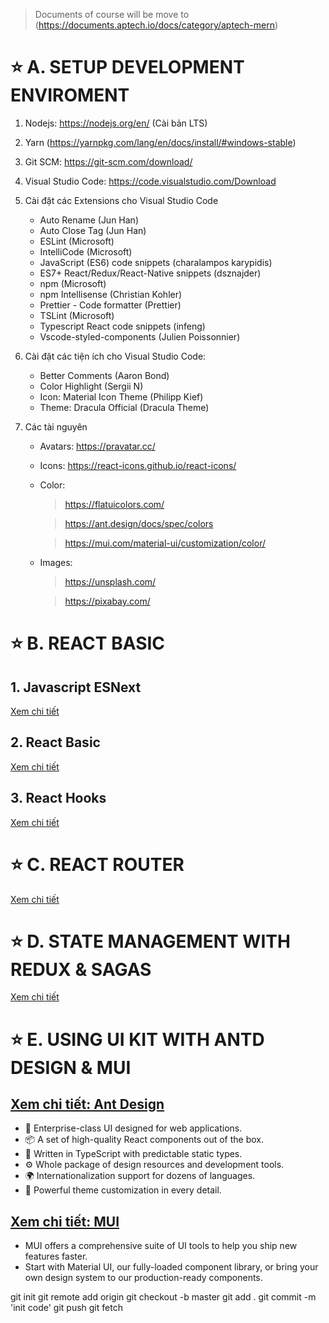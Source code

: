 > Documents of course will be move to (https://documents.aptech.io/docs/category/aptech-mern)

# ⭐ A. SETUP DEVELOPMENT ENVIROMENT

1. Nodejs: https://nodejs.org/en/ (Cài bản LTS)
2. Yarn (https://yarnpkg.com/lang/en/docs/install/#windows-stable)
3. Git SCM: https://git-scm.com/download/
4. Visual Studio Code: https://code.visualstudio.com/Download
5. Cài đặt các Extensions cho Visual Studio Code
   - Auto Rename (Jun Han)
   - Auto Close Tag (Jun Han)
   - ESLint (Microsoft)
   - IntelliCode (Microsoft)
   - JavaScript (ES6) code snippets (charalampos karypidis)
   - ES7+ React/Redux/React-Native snippets (dsznajder)
   - npm (Microsoft)
   - npm Intellisense (Christian Kohler)
   - Prettier - Code formatter (Prettier)
   - TSLint (Microsoft)
   - Typescript React code snippets (infeng)
   - Vscode-styled-components (Julien Poissonnier)
6. Cài đặt các tiện ích cho Visual Studio Code:

   - Better Comments (Aaron Bond)
   - Color Highlight (Sergii N)
   - Icon: Material Icon Theme (Philipp Kief)
   - Theme: Dracula Official (Dracula Theme)

7. Các tài nguyên

   - Avatars: https://pravatar.cc/
   - Icons: https://react-icons.github.io/react-icons/
   - Color:

     > https://flatuicolors.com/

     > https://ant.design/docs/spec/colors

     > https://mui.com/material-ui/customization/color/

   - Images:

     > https://unsplash.com/

     > https://pixabay.com/

# ⭐ B. REACT BASIC

## 1. Javascript ESNext

[Xem chi tiết](https://github.com/ngothanhtung/reactjs-tutorials/blob/master/docs/1.md)

## 2. React Basic

[Xem chi tiết](https://github.com/ngothanhtung/reactjs-tutorials/blob/master/docs/2.md)

## 3. React Hooks

[Xem chi tiết](https://github.com/ngothanhtung/reactjs-tutorials/blob/master/docs/3.md)

# ⭐ C. REACT ROUTER

[Xem chi tiết](https://github.com/ngothanhtung/reactjs-tutorials/blob/master/docs/4.md)

# ⭐ D. STATE MANAGEMENT WITH REDUX & SAGAS

[Xem chi tiết](https://github.com/ngothanhtung/reactjs-tutorials/blob/master/docs/5.md)

# ⭐ E. USING UI KIT WITH ANTD DESIGN & MUI

## [Xem chi tiết: Ant Design](https://ant.design/)

- 🌈 Enterprise-class UI designed for web applications.
- 📦 A set of high-quality React components out of the box.
- 🌻 Written in TypeScript with predictable static types.
- ⚙️ Whole package of design resources and development tools.
- 🌍 Internationalization support for dozens of languages.
- 🎨 Powerful theme customization in every detail.

## [Xem chi tiết: MUI](https://mui.com/)

- MUI offers a comprehensive suite of UI tools to help you ship new features faster.
- Start with Material UI, our fully-loaded component library, or bring your own design system to our production-ready components.

git init
git remote add origin <HTTPS>
git checkout -b  master
git add .
git commit -m 'init code'
git push
git fetch

